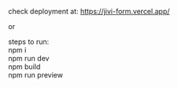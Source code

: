 check deployment at: https://jivi-form.vercel.app/  
  
or  
  
steps to run:  
npm i  
npm run dev  
npm build  
npm run preview  
